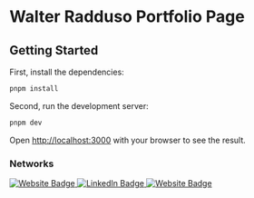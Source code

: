 # Walter Radduso Portfolio Page

## Getting Started

First, install the dependencies:

```bash
pnpm install
```

Second, run the development server:

```bash
pnpm dev
```

Open [http://localhost:3000](http://localhost:3000) with your browser to see the result.

### Networks

<div id="badges">
  <a href="https://walterradduso.dev/" target="_blank">
    <img src="https://img.shields.io/badge/website-8a0606?style=for-the-badge&logo=About.me&logoColor=FFFFFF" alt="Website Badge"/>
  </a>
  <a href="https://linkedin.walterradduso.com/" target="_blank">
    <img src="https://img.shields.io/badge/LinkedIn-0077B5?style=for-the-badge&logo=linkedin&logoColor=FFFFFF" alt="LinkedIn Badge"/>
  </a>
  <a href="https://twitter.com/walterradduso" target="_blank">
    <img src="https://img.shields.io/badge/twitter-00acee?style=for-the-badge&logo=twitter&logoColor=FFFFFF" alt="Website Badge"/>
  </a>
</div>
